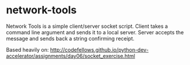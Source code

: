 # network-tools

Network Tools is a simple client/server socket script. Client takes a command line argument and sends it to a local server.  Server accepts the message and sends back a string confirming receipt.

Based heavily on: http://codefellows.github.io/python-dev-accelerator/assignments/day06/socket_exercise.html